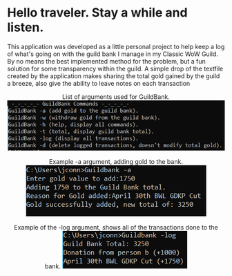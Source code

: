 <h1>Hello traveler. Stay a while and listen.</h1>
This application was developed as a little personal project to help keep a log of what's going on with the guild bank I manage in my Classic WoW Guild. By no means the best implemented method for the problem, but a fun solution for some transparency within the guild. A simple drop of the textfile created by the application makes sharing the total gold gained by the guild a breeze, also give the ability to leave notes on each transaction
<p align="center">
  List of arguments used for GuildBank.
  <img  src="https://github.com/Jconnorcheney/BankApp/blob/master/Images/commands.png">
</p>
<p align="center">
  Example -a argument, adding gold to the bank.
  <img src="https://github.com/Jconnorcheney/BankApp/blob/master/Images/dashACommand.PNG">
</p>
<p align="center">
  Example of the -log argument, shows all of the transactions done to the bank.
  <img src="https://github.com/Jconnorcheney/BankApp/blob/master/Images/logCommand.PNG">
</p>
